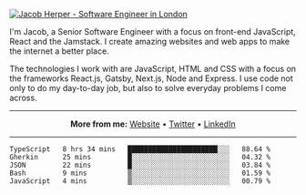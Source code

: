 [![Jacob Herper - Software Engineer in London](https://res.cloudinary.com/jacobherper/image/upload/v1595605963/github_banner.png)](https://herper.io/)

I'm Jacob, a Senior Software Engineer with a focus on front-end JavaScript, React and the Jamstack. I create amazing websites and web apps to make the internet a better place.

The technologies I work with are JavaScript, HTML and CSS with a focus on the frameworks React.js, Gatsby, Next.js, Node and Express. I use code not only to do my day-to-day job, but also to solve everyday problems I come across.

-----

<p align="center">
  <strong>More from me:</strong> 
  <a href="https://herper.io">Website</a> •
  <a href="https://twitter.com/intent/follow?screen_name=jakeherp&tw_p=followbutton">Twitter</a> •
  <a href="https://www.linkedin.com/in/jacobherper/">LinkedIn</a>
</p>

-----

<!--START_SECTION:waka-->
```text
TypeScript   8 hrs 34 mins   ██████████████████████░░░   88.64 % 
Gherkin      25 mins         █░░░░░░░░░░░░░░░░░░░░░░░░   04.32 % 
JSON         22 mins         █░░░░░░░░░░░░░░░░░░░░░░░░   03.84 % 
Bash         9 mins          ▒░░░░░░░░░░░░░░░░░░░░░░░░   01.59 % 
JavaScript   4 mins          ▒░░░░░░░░░░░░░░░░░░░░░░░░   00.79 % 
```
<!--END_SECTION:waka-->
